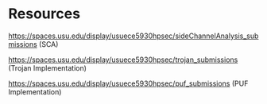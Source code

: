 # Resources


https://spaces.usu.edu/display/usuece5930hpsec/sideChannelAnalysis_submissions (SCA)

https://spaces.usu.edu/display/usuece5930hpsec/trojan_submissions (Trojan Implementation)

https://spaces.usu.edu/display/usuece5930hpsec/puf_submissions (PUF Implementation)
